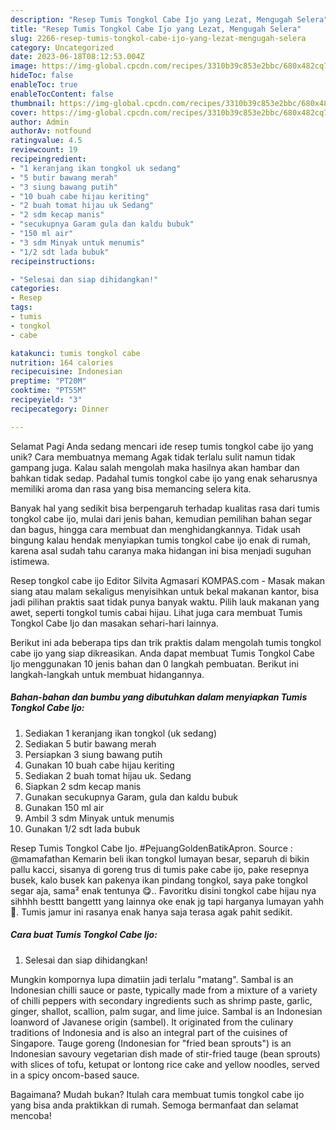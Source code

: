 ```yaml
---
description: "Resep Tumis Tongkol Cabe Ijo yang Lezat, Mengugah Selera"
title: "Resep Tumis Tongkol Cabe Ijo yang Lezat, Mengugah Selera"
slug: 2266-resep-tumis-tongkol-cabe-ijo-yang-lezat-mengugah-selera
category: Uncategorized
date: 2023-06-18T08:12:53.004Z
image: https://img-global.cpcdn.com/recipes/3310b39c853e2bbc/680x482cq70/tumis-tongkol-cabe-ijo-foto-resep-utama.jpg
hideToc: false
enableToc: true
enableTocContent: false
thumbnail: https://img-global.cpcdn.com/recipes/3310b39c853e2bbc/680x482cq70/tumis-tongkol-cabe-ijo-foto-resep-utama.jpg
cover: https://img-global.cpcdn.com/recipes/3310b39c853e2bbc/680x482cq70/tumis-tongkol-cabe-ijo-foto-resep-utama.jpg
author: Admin
authorAv: notfound
ratingvalue: 4.5
reviewcount: 19
recipeingredient:
- "1 keranjang ikan tongkol uk sedang"
- "5 butir bawang merah"
- "3 siung bawang putih"
- "10 buah cabe hijau keriting"
- "2 buah tomat hijau uk Sedang"
- "2 sdm kecap manis"
- "secukupnya Garam gula dan kaldu bubuk"
- "150 ml air"
- "3 sdm Minyak untuk menumis"
- "1/2 sdt lada bubuk"
recipeinstructions:

- "Selesai dan siap dihidangkan!"
categories:
- Resep
tags:
- tumis
- tongkol
- cabe

katakunci: tumis tongkol cabe 
nutrition: 164 calories
recipecuisine: Indonesian
preptime: "PT20M"
cooktime: "PT55M"
recipeyield: "3"
recipecategory: Dinner

---
```



Selamat Pagi Anda sedang mencari ide resep tumis tongkol cabe ijo yang unik? Cara membuatnya memang Agak tidak terlalu sulit namun tidak gampang juga. Kalau salah mengolah maka hasilnya akan hambar dan bahkan tidak sedap. Padahal tumis tongkol cabe ijo yang enak seharusnya memiliki aroma dan rasa yang bisa memancing selera kita.


Banyak hal yang sedikit bisa berpengaruh terhadap kualitas rasa dari tumis tongkol cabe ijo, mulai dari jenis bahan, kemudian pemilihan bahan segar dan bagus, hingga cara membuat dan menghidangkannya. Tidak usah bingung kalau hendak menyiapkan tumis tongkol cabe ijo enak di rumah, karena asal sudah tahu caranya maka hidangan ini bisa menjadi suguhan istimewa.

Resep tongkol cabe ijo Editor Silvita Agmasari KOMPAS.com - Masak makan siang atau malam sekaligus menyisihkan untuk bekal makanan kantor, bisa jadi pilihan praktis saat tidak punya banyak waktu. Pilih lauk makanan yang awet, seperti tongkol tumis cabai hijau. Lihat juga cara membuat Tumis Tongkol Cabe Ijo dan masakan sehari-hari lainnya.


Berikut ini ada beberapa tips dan trik praktis dalam mengolah tumis tongkol cabe ijo yang siap dikreasikan. Anda dapat membuat Tumis Tongkol Cabe Ijo menggunakan 10 jenis bahan dan 0 langkah pembuatan. Berikut ini langkah-langkah untuk membuat hidangannya.

<!--inarticleads1-->

##### Bahan-bahan dan bumbu yang dibutuhkan dalam menyiapkan Tumis Tongkol Cabe Ijo:

1. Sediakan 1 keranjang ikan tongkol (uk sedang)
1. Sediakan 5 butir bawang merah
1. Persiapkan 3 siung bawang putih
1. Gunakan 10 buah cabe hijau keriting
1. Sediakan 2 buah tomat hijau uk. Sedang
1. Siapkan 2 sdm kecap manis
1. Gunakan secukupnya Garam, gula dan kaldu bubuk
1. Gunakan 150 ml air
1. Ambil 3 sdm Minyak untuk menumis
1. Gunakan 1/2 sdt lada bubuk


Resep Tumis Tongkol Cabe Ijo. #PejuangGoldenBatikApron. Source : @mamafathan Kemarin beli ikan tongkol lumayan besar, separuh di bikin pallu kacci, sisanya di goreng trus di tumis pake cabe ijo, pake resepnya busek, kalo busek kan pakenya ikan pindang tongkol, saya pake tongkol segar aja, sama² enak tentunya 😋.. Favoritku disini tongkol cabe hijau nya sihhhh besttt bangettt yang lainnya oke enak jg tapi harganya lumayan yahh🤪. Tumis jamur ini rasanya enak hanya saja terasa agak pahit sedikit. 

<!--inarticleads2-->

##### Cara buat Tumis Tongkol Cabe Ijo:


1. Selesai dan siap dihidangkan!

Mungkin kompornya lupa dimatiin jadi terlalu &#34;matang&#34;. Sambal is an Indonesian chilli sauce or paste, typically made from a mixture of a variety of chilli peppers with secondary ingredients such as shrimp paste, garlic, ginger, shallot, scallion, palm sugar, and lime juice. Sambal is an Indonesian loanword of Javanese origin (sambel). It originated from the culinary traditions of Indonesia and is also an integral part of the cuisines of Singapore. Tauge goreng (Indonesian for &#34;fried bean sprouts&#34;) is an Indonesian savoury vegetarian dish made of stir-fried tauge (bean sprouts) with slices of tofu, ketupat or lontong rice cake and yellow noodles, served in a spicy oncom-based sauce. 

Bagaimana? Mudah bukan? Itulah cara membuat tumis tongkol cabe ijo yang bisa anda praktikkan di rumah. Semoga bermanfaat dan selamat mencoba!
